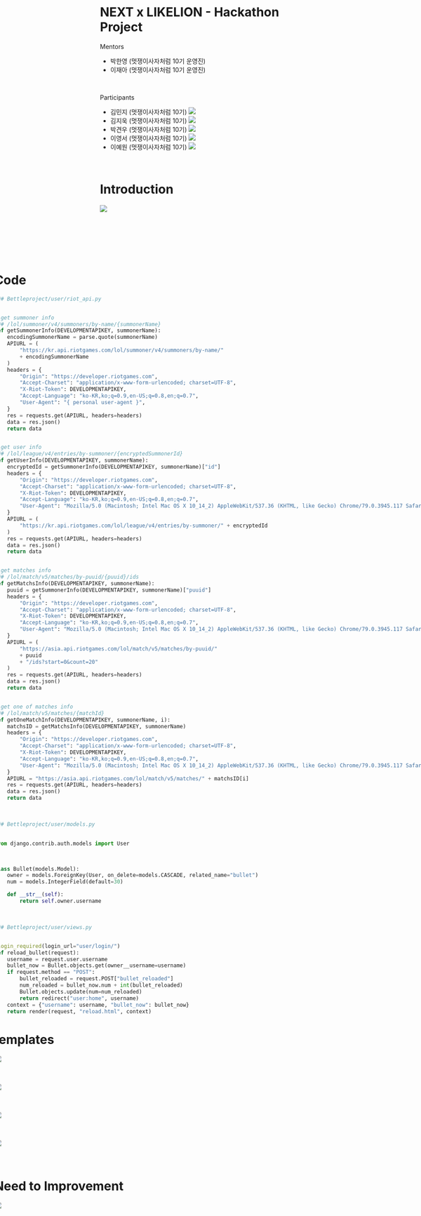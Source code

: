 # NEXT x LIKELION - Hackathon Project


Mentors
 * 박한영 (멋쟁이사자처럼 10기 운영진)
 * 이재아 (멋쟁이사자처럼 10기 운영진)

<br/>

Participants
 * 김민지 (멋쟁이사자처럼 10기) <a href="https://github.com/alswlalswl1013"><img src="https://img.shields.io/badge/GitHub-181717?style=flat-square&logo=GitHub&logoColor=white"/></a>
 * 김지욱 (멋쟁이사자처럼 10기) <a href="https://github.com/ziweek"><img src="https://img.shields.io/badge/GitHub-181717?style=flat-square&logo=GitHub&logoColor=white"/></a>
 * 박견우 (멋쟁이사자처럼 10기) <a href="https://github.com/Park747"><img src="https://img.shields.io/badge/GitHub-181717?style=flat-square&logo=GitHub&logoColor=white"/></a>
 * 이영서 (멋쟁이사자처럼 10기) <a href="https://github.com/monator16"><img src="https://img.shields.io/badge/GitHub-181717?style=flat-square&logo=GitHub&logoColor=white"/></a>
 * 이예원 (멋쟁이사자처럼 10기) <a href="https://github.com/onelee812"><img src="https://img.shields.io/badge/GitHub-181717?style=flat-square&logo=GitHub&logoColor=white"/></a>

<br/>

# Introduction

<img src='./src/header_kr.png'><br/><br/><br/>

<div style='display: flex; flex-direction: row; justify-content: center; align-items: center;'>
  <img src='./src/vertical_page_templates_home2_kr.png' width=32%>
  <img src='./src/vertical_page_templates_team_kr.png' width=32%>
  <img src='./src/vertical_page_templates_result_kr.png' width=32%>
<div/><br/><br/><br/>

# Code

```python
### Bettleproject/user/riot_api.py


# get summoner info
### /lol/summoner/v4/summoners/by-name/{summonerName}
def getSummonerInfo(DEVELOPMENTAPIKEY, summonerName):
    encodingSummonerName = parse.quote(summonerName)
    APIURL = (
        "https://kr.api.riotgames.com/lol/summoner/v4/summoners/by-name/"
        + encodingSummonerName
    )
    headers = {
        "Origin": "https://developer.riotgames.com",
        "Accept-Charset": "application/x-www-form-urlencoded; charset=UTF-8",
        "X-Riot-Token": DEVELOPMENTAPIKEY,
        "Accept-Language": "ko-KR,ko;q=0.9,en-US;q=0.8,en;q=0.7",
        "User-Agent": "{ personal user-agent }",
    }
    res = requests.get(APIURL, headers=headers)
    data = res.json()
    return data


# get user info
### /lol/league/v4/entries/by-summoner/{encryptedSummonerId}
def getUserInfo(DEVELOPMENTAPIKEY, summonerName):
    encryptedId = getSummonerInfo(DEVELOPMENTAPIKEY, summonerName)["id"]
    headers = {
        "Origin": "https://developer.riotgames.com",
        "Accept-Charset": "application/x-www-form-urlencoded; charset=UTF-8",
        "X-Riot-Token": DEVELOPMENTAPIKEY,
        "Accept-Language": "ko-KR,ko;q=0.9,en-US;q=0.8,en;q=0.7",
        "User-Agent": "Mozilla/5.0 (Macintosh; Intel Mac OS X 10_14_2) AppleWebKit/537.36 (KHTML, like Gecko) Chrome/79.0.3945.117 Safari/537.36",
    }
    APIURL = (
        "https://kr.api.riotgames.com/lol/league/v4/entries/by-summoner/" + encryptedId
    )
    res = requests.get(APIURL, headers=headers)
    data = res.json()
    return data


# get matches info
### /lol/match/v5/matches/by-puuid/{puuid}/ids
def getMatchsInfo(DEVELOPMENTAPIKEY, summonerName):
    puuid = getSummonerInfo(DEVELOPMENTAPIKEY, summonerName)["puuid"]
    headers = {
        "Origin": "https://developer.riotgames.com",
        "Accept-Charset": "application/x-www-form-urlencoded; charset=UTF-8",
        "X-Riot-Token": DEVELOPMENTAPIKEY,
        "Accept-Language": "ko-KR,ko;q=0.9,en-US;q=0.8,en;q=0.7",
        "User-Agent": "Mozilla/5.0 (Macintosh; Intel Mac OS X 10_14_2) AppleWebKit/537.36 (KHTML, like Gecko) Chrome/79.0.3945.117 Safari/537.36",
    }
    APIURL = (
        "https://asia.api.riotgames.com/lol/match/v5/matches/by-puuid/"
        + puuid
        + "/ids?start=0&count=20"
    )
    res = requests.get(APIURL, headers=headers)
    data = res.json()
    return data


# get one of matches info
### /lol/match/v5/matches/{matchId}
def getOneMatchInfo(DEVELOPMENTAPIKEY, summonerName, i):
    matchsID = getMatchsInfo(DEVELOPMENTAPIKEY, summonerName)
    headers = {
        "Origin": "https://developer.riotgames.com",
        "Accept-Charset": "application/x-www-form-urlencoded; charset=UTF-8",
        "X-Riot-Token": DEVELOPMENTAPIKEY,
        "Accept-Language": "ko-KR,ko;q=0.9,en-US;q=0.8,en;q=0.7",
        "User-Agent": "Mozilla/5.0 (Macintosh; Intel Mac OS X 10_14_2) AppleWebKit/537.36 (KHTML, like Gecko) Chrome/79.0.3945.117 Safari/537.36",
    }
    APIURL = "https://asia.api.riotgames.com/lol/match/v5/matches/" + matchsID[i]
    res = requests.get(APIURL, headers=headers)
    data = res.json()
    return data

```

<br/>

```python
### Bettleproject/user/models.py

#
from django.contrib.auth.models import User


#
class Bullet(models.Model):
    owner = models.ForeignKey(User, on_delete=models.CASCADE, related_name="bullet")
    num = models.IntegerField(default=30)

    def __str__(self):
        return self.owner.username

```

<br>


```python
### Bettleproject/user/views.py


@login_required(login_url="user/login/")
def reload_bullet(request):
    username = request.user.username
    bullet_now = Bullet.objects.get(owner__username=username)
    if request.method == "POST":
        bullet_reloaded = request.POST["bullet_reloaded"]
        num_reloaded = bullet_now.num + int(bullet_reloaded)
        Bullet.objects.update(num=num_reloaded)
        return redirect("user:home", username)
    context = {"username": username, "bullet_now": bullet_now}
    return render(request, "reload.html", context)
```

# templates

<img src='./src/templates_login.png'><br/><br/><br/>

<img src='./src/templates_home.png'><br/><br/><br/>

<img src='./src/templates_team.png'><br/><br/><br/>

<img src='./src/templates_result.png'><br/><br/><br/>

# Need to Improvement

<img src='./src/templates_reload.png'><br/><br/><br/>

